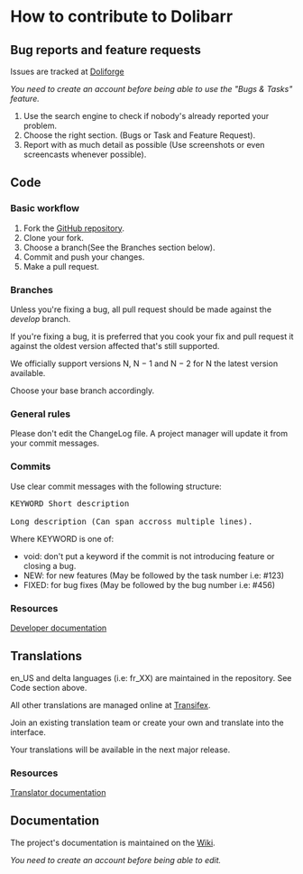 How to contribute to Dolibarr
=============================

Bug reports and feature requests
--------------------------------
Issues are tracked at [Doliforge](https://doliforge.org/projects/dolibarr)

*You need to create an account before being able to use the "Bugs & Tasks" feature.*

1. Use the search engine to check if nobody's already reported your problem.
2. Choose the right section. (Bugs or Task and Feature Request).
3. Report with as much detail as possible (Use screenshots or even screencasts whenever possible).

Code
----

### Basic workflow

1. Fork the [GitHub repository](https://github.com/Dolibarr/dolibarr).
2. Clone your fork.
3. Choose a branch(See the Branches section below).
4. Commit and push your changes.
5. Make a pull request.

### Branches

Unless you're fixing a bug, all pull request should be made against the *develop* branch.

If you're fixing a bug, it is preferred that you cook your fix and pull request it
against the oldest version affected that's still supported.

We officially support versions N, N − 1 and N − 2 for N the latest version available.

Choose your base branch accordingly.

### General rules
Please don't edit the ChangeLog file. A project manager will update it from your commit messages.

### Commits
Use clear commit messages with the following structure:

<pre>
KEYWORD Short description

Long description (Can span accross multiple lines).
</pre>

Where KEYWORD is one of:

- void: don't put a keyword if the commit is not introducing feature or closing a bug.
- NEW: for new features (May be followed by the task number i.e: #123)
- FIXED: for bug fixes (May be followed by the bug number i.e: #456)

### Resources
[Developer documentation](http://wiki.dolibarr.org/index.php/Developer_documentation)

Translations
------------
en_US and delta languages (i.e: fr_XX) are maintained in the repository. See Code section above.

All other translations are managed online at [Transifex](https://www.transifex.com/projects/p/dolibarr).

Join an existing translation team or create your own and translate into the interface.

Your translations will be available in the next major release.

### Resources
[Translator documentation](http://wiki.dolibarr.org/index.php/Developer_documentation)

Documentation
-------------
The project's documentation is maintained on the [Wiki](http://wiki.dolibarr.org/index.php).

*You need to create an account before being able to edit.*

